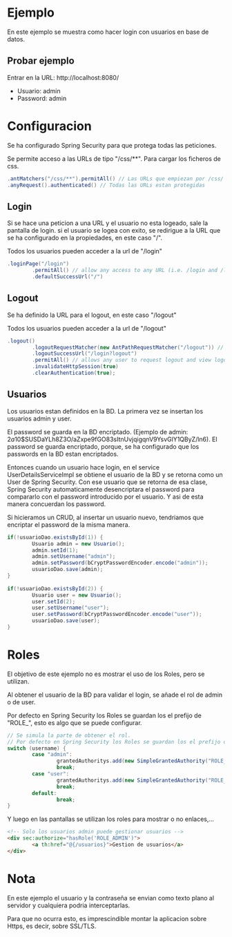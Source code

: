# Ejemplo
En este ejemplo se muestra como hacer login con usuarios en base de datos.

## Probar ejemplo
Entrar en la URL: http://localhost:8080/
- Usuario: admin
- Password: admin

# Configuracion 
Se ha configurado Spring Security para que protega todas las peticiones.

Se permite acceso a las URLs de tipo "/css/**". Para cargar los ficheros de css.

```java
.antMatchers("/css/**").permitAll() // Las URLs que empiezan por /css/ son accesibles por cualquiera. Esto se hace con los contenidos de css, js, y imagenes.
.anyRequest().authenticated() // Todas las URLs estan protegidas
```

## Login
Si se hace una peticion a una URL y el usuario no esta logeado, sale la pantalla de login. si el usuario se logea con exito, se redirigue a la URL que se ha configurado en la propiedades, en este caso "/".

Todos los usuarios pueden acceder a la url de "/login"

```java
.loginPage("/login")
        .permitAll() // allow any access to any URL (i.e. /login and /login?error) associated to formLogin()
        .defaultSuccessUrl("/")
```

## Logout
Se ha definido la URL para el logout, en este caso "/logout"

Todos los usuarios pueden acceder a la url de "/logout"

```java
.logout()
        .logoutRequestMatcher(new AntPathRequestMatcher("/logout")) // Define URL to logout
        .logoutSuccessUrl("/login?logout")
        .permitAll() // allows any user to request logout and view logout success URL.
        .invalidateHttpSession(true)
        .clearAuthentication(true);
```

## Usuarios
Los usuarios estan definidos en la BD. La primera vez se insertan los usuarios admin y user.

El password se guarda en la BD encriptado. (Ejemplo de admin: $2a$10$SUSDaYLh8Z3O/aZxpe9fGO83sItnUvjqigqnV9YsvGlY1QByZ/ln6). El password se guarda encriptado, porque, se ha configurado que los passwords en la BD estan encriptados. 

Entonces cuando un usuario hace login, en el service UserDetailsServiceImpl se obtiene el usuario de la BD y se retorna como un User de Spring Security. Con ese usuario que se retorna de esa clase, Spring Security automaticamente desencriptara el password para compararlo con el password introducido por el usuario. Y asi de esta manera concuerdan los password.

Si hicieramos un CRUD, al insertar un usuario nuevo, tendriamos que encriptar el password de la misma manera. 

```java        
if(!usuarioDao.existsById(1)) {
        Usuario admin = new Usuario();
        admin.setId(1);
        admin.setUsername("admin");
        admin.setPassword(bCryptPasswordEncoder.encode("admin"));
        usuarioDao.save(admin);    		
}
		
if(!usuarioDao.existsById(2)) {
        Usuario user = new Usuario();
        user.setId(2);
        user.setUsername("user");
        user.setPassword(bCryptPasswordEncoder.encode("user"));
        usuarioDao.save(user);    		
} 
``` 

# Roles
El objetivo de este ejemplo no es mostrar el uso de los Roles, pero se utilizan.

Al obtener el usuario de la BD para validar el login, se añade el rol de admin o de user.

Por defecto en Spring Security los Roles se guardan los el prefijo de "ROLE_", esto es algo que se puede configurar.

```java 
// Se simula la parte de obtener el rol.
// Por defecto en Spring Security los Roles se guardan los el prefijo de "ROLE_", se puede configurar
switch (username) {
        case "admin":
                grantedAuthoritys.add(new SimpleGrantedAuthority("ROLE_ADMIN"));
                break;
        case "user":
                grantedAuthoritys.add(new SimpleGrantedAuthority("ROLE_USER"));
                break;
        default:
                break;
}
```

Y luego en las pantallas se utilizan los roles para mostrar o no enlaces,...
```html
<!-- Solo los usuarios admin puede gestionar usuarios -->
<div sec:authorize="hasRole('ROLE_ADMIN')">
        <a th:href="@{/usuarios}">Gestion de usuarios</a>
</div>
```

# Nota
En este ejemplo el usuario y la contraseña se envian como texto plano al servidor y cualquiera podria interceptarlas.

Para que no ocurra esto, es imprescindible montar la aplicacion sobre Https, es decir, sobre SSL/TLS.